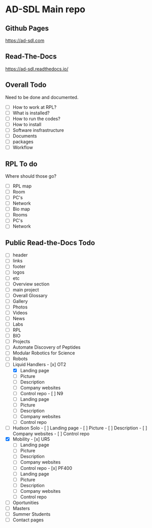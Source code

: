 # AD-SDL Main repo


## Github Pages
https://ad-sdl.com
## Read-The-Docs
https://ad-sdl.readthedocs.io/

## Overall Todo
Need to be done and documented.
- [ ]  How to work at RPL?
  - [ ]  What is installed?
  - [ ]  How to run the codes?
  - [ ]  How to install
- [ ]  Software insfrastructure
  - [ ]  Documents
  - [ ]  packages
  - [ ]  Workflow

## RPL To do
Where should those go?
- [ ]  RPL map
  - [ ]  Room
  - [ ]  PC's
  - [ ]  Network
- [ ]  Bio map
  - [ ]  Rooms
  - [ ]  PC's
  - [ ]  Network

## Public Read-the-Docs Todo

- [ ]  header
  - [ ]  links
- [ ]  footer
  - [ ]  logos
  - [ ]  etc
- [ ]  Overview section
  - [ ]  main project
- [ ]  Overall Glossary
- [ ]  Gallery
  - [ ]  Photos
  - [ ]  Videos
- [ ]  News 
- [ ]  Labs
  - [ ]  RPL
  - [ ]  BIO
- [ ]  Projects
  - [ ]  Automate Discovery of Peptides
  - [ ]  Modular Robotics for Science
- [ ]  Robots
  - [ ]  Liquid Handlers
    - [x]  OT2
      - [x]  Landing page
      - [ ]  Picture
      - [ ]  Description
      - [ ]  Company websites
      - [ ]  Control repo
    - [ ]  N9
      - [ ]  Landing page
      - [ ]  Picture
      - [ ]  Description
      - [ ]  Company websites
      - [ ]  Control repo
  - [ ]  Hudson Solo
    - [ ]  Landing page
    - [ ]  Picture
    - [ ]  Description
    - [ ]  Company websites
    - [ ]  Control repo
  - [x]  Mobility 
    - [x]  UR5
      - [ ]  Landing page
      - [ ]  Picture
      - [ ]  Description
      - [ ]  Company websites
      - [ ]  Control repo
    - [x]  PF400
      - [ ]  Landing page
      - [ ]  Picture
      - [ ]  Description
      - [ ]  Company websites
      - [ ]  Control repo
- [ ]  Oportunities
  - [ ]  Masters
  - [ ]  Summer Students
- [ ]  Contact pages